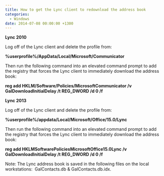 ```yaml
---
title: How to get the Lync client to redownload the address book
categories:
  - Windows
date: 2014-07-08 00:00:00 +1300 
---
```


**Lync 2010**

Log off of the Lync client and delete the profile from:

**%userprofile%/AppData/Local/Microsoft/Communicator**

Then run the following command into an elevated command prompt to add the registry that forces the Lync client to immediately download the address book:

**reg add HKLM/Software/Policies/MicrosoftCommunicator /v GalDownloadInitialDelay /t REG_DWORD /d 0 /f**

**Lync 2013**

Log off of the Lync client and delete the profile from:

**%userprofile%/appdata/Local/Microsoft/Office/15.0/Lync**

Then run the following command into an elevated command prompt to add the registry that forces the Lync client to immediately download the address book:

**reg add HKLMSoftwarePoliciesMicrosoftOffice15.0Lync /v GalDownloadInitialDelay /t REG_DWORD /d 0 /f**

Note: The Lync address book is saved in the following files on the local workstations:  GalContacts.db & GalContacts.db.idx.
